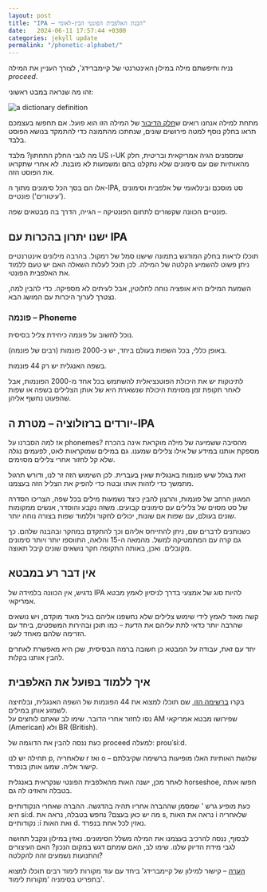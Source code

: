 ```yaml
---
layout: post
title: "IPA – הבנת האלפבית הפונטי הבין-לאומי"
date:   2024-06-11 17:57:44 +0300
categories: jekyll update
permalink: "/phonetic-alphabet/"
---
```


<p>נניח וחיפשתם מילה במילון האינטרנטי של קיימברידג', לצורך העניין את המילה <em>proceed</em>.</p>

<p>זהו מה שנראה במבט ראשוני:</p>

<img src="../assets/img/procceed_dictionary.jpg" alt="a dictionary definition">

<p>מתחת למילה אנחנו רואים ש<a href="/parts-of-speech/" title="חלק הדיבור">חלק הדיבור</a> של המילה הזו הוא פועל. אם תחפשו בעצמכם תראו בחלק נוסף למטה פירושים שונים, שנחתכו מהתמונה כדי להתמקד בנושא הפוסט בלבד.</p>

<p>מה לגבי החלק התחתון? מלבד US ו-UK שמסמנים הגיה אמריקאית ובריטית, חלק מהאותיות שם עם סימונים שלא נתקלנו בהם ומשמעות לא מובנת. לא אחרי שתקראו את הפוסט הזה.</p>

<p>אלו הם בסך הכל סימונים מתוך ה-IPA, סט מוסכם ובינלאומי של אלפבית וסימונים ('עיטורים') פונטיים.</p>

<p>פונטיים הכוונה שקשורים לתחום הפונטיקה – הגייה, הדרך בה מבטאים שפה.</p>

<h2>ישנו יתרון בהכרות עם IPA</h2>

<p>תוכלו לראות בחלק המודגש בתמונה שישנו סמל של רמקול. בהרבה מילונים אינטרנטיים ניתן פשוט להשמיע הקלטה של המילה. לכן תוכל לעלות השאלה האם יש טעם ללמוד את האלפבית הפונטי.</p>

<p>השמעת המילים היא אופציה נוחה לחלוטין, אבל לעיתים לא מספיקה. כדי להבין למה, נצטרך לערוך היכרות עם המושג הבא.</p>

<h3>פונמה – Phoneme</h3>

<p>נוכל לחשוב על פונמה כיחידת צליל בסיסית.</p>

<p>באופן כללי, בכל השפות בעולם ביחד, יש כ-2000 פונמות (רבים של פונמה).</p>

<p>בשפה האנגלית יש רק 44 פונמות.</p>

<p>לתינוקות יש את היכולת הפוטנציאלית להשתמש בכל אחד מ-2000 הפונמות, אבל לאחר תקופת זמן מסוימת היכולת שנשארת היא של אותן הצלילים בשפה או שפות שהפעוט נחשף אליהן.</p>

<h2>יורדים ברזולוציה – מטרת ה-IPA</h2>

<p>אז למה הסברנו על phonemes? מהסיבה ששמיעה של מילה מוקראת אינה בהכרח מספקת אותנו במידע של אילו צלילים שמענו. גם במילים שמוקראות לאט, לפעמים נגלה שלא קל לחזור אחרי צלילים מסוימים.</p>

<p>זאת בגלל שיש פונמות באנגלית שאין בעברית. לכן השימוש הזה זר לנו, ודורש תרגול מתמשך כדי לזהות אותו ובטח כדי להפיק את הצליל הזה בעצמנו.</p>

<p>המגוון הרחב של פונמות, והרצון להבין כיצד נשמעות מילים בכל שפה, הצריכו הסדרה של סט מסוים של צלילים עם סימונים קבועים. משזה נקבע והוסדר, אנשים ממקומות שונים בעולם, עם שפות אם שונות, יכולים לחקור וללמוד שפות בצורה נוחה יותר.</p>

<p>כשנותנים לדברים שם, ניתן להתייחס אליהם וכך להתקדם במחקר ובהבנה שלהם. כך גם קרה עם המתמטיקה למשל. מהמאה ה-15 והלאה, התווספו יותר ויותר סימונים מקובלים. ואכן, באותה התקופה חקר נושאים שונים קיבל תאוצה.</p>

<h2>אין דבר רע במבטא</h2>

<p>נדגיש, אין הכוונה בלמידה של IPA להיות סוג של אמצעי בדרך לניסיון לאמץ מבטא אמריקאי.</p>

<p>קשה מאוד לאמץ לידי שימוש צלילים שלא נחשפנו אליהם בגיל מאוד מוקדם, ויש נושאים שהרבה יותר כדאי לתת עליהם את הדעת – כמו תוכן ובהירות המשפטים, ביחד עם הזרימה שלהם מאחד לשני.</p>

<p>יחד עם זאת, עבודה על המבטא כן חשובה ברמה הבסיסית, שכן היא מאפשרת לאחרים להבין אותנו בקלות.</p>

<h2>איך ללמוד בפועל את האלפבית</h2>

<p>בקרו <a href="https://www.antimoon.com/how/pronunc-soundsipa.htm" title="ברשימה הזו">ברשימה הזו</a>, שם תוכלו למצוא את 44 הפונמות של השפה האנגלית, ובלחיצה לשמוע אותן במילים.<br>נסו לחזור אחרי הדובר. שימו לב שאתם לוחצים על AM שפירושו מבטא אמריקאי (American) ולא BR (British).</p>

<p>כעת ננסה להבין את הדוגמה של proceed למעלה: proʊˈsiːd.</p>

<p>תחילה יש לנו p, שלאחריה r ואז o – שלושת האותיות האלו מופיעות ברשימה שקיבלתם קישור אליה. שמעו אותן בנפרד.</p>

<p>לאחר מכן, ישנה האות מהאלפבית הפונטי שנקראית באנגלית horseshoe, חפשו אותה בטבלה והאזינו לה גם.</p>

<p>כעת מופיע גרש ' שמסמן שההברה אחריו תהיה בהדגשה. ההברה שאחרי הנקודותיים היא si:d. מה יש כאן בעצם? נחפש בטבלה, נראה את s, נראה את האות i שלאחריה נקודותיים :i ואת האות d. נאזין לכל אחת בנפרד.</p>

<p>לבסוף, ננסה להרכיב בעצמנו את המילה משלל הסימונים. נאזין במילון ונקבל תחושה לגבי מידת הדיוק שלנו. שימו לב, האם שמתם דגש במקום הנכון? האם העיצורים והתנועות נשמעים זהה להקלטה?</p>

<p><span style="text-decoration: underline;">הערה</span> – קישור למילון של קיימברידג' ביחד עם עוד מקורות לימוד רבים תוכלו למצוא בתפריט בסימניה 'מקורות לימוד'.</p>
